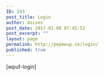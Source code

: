 ```yaml
---
ID: 193
post_title: Login
author: moises
post_date: 2017-01-08 07:45:52
post_excerpt: ""
layout: page
permalink: http://pepmeup.ie/login/
published: true
---
```

[wpuf-login]